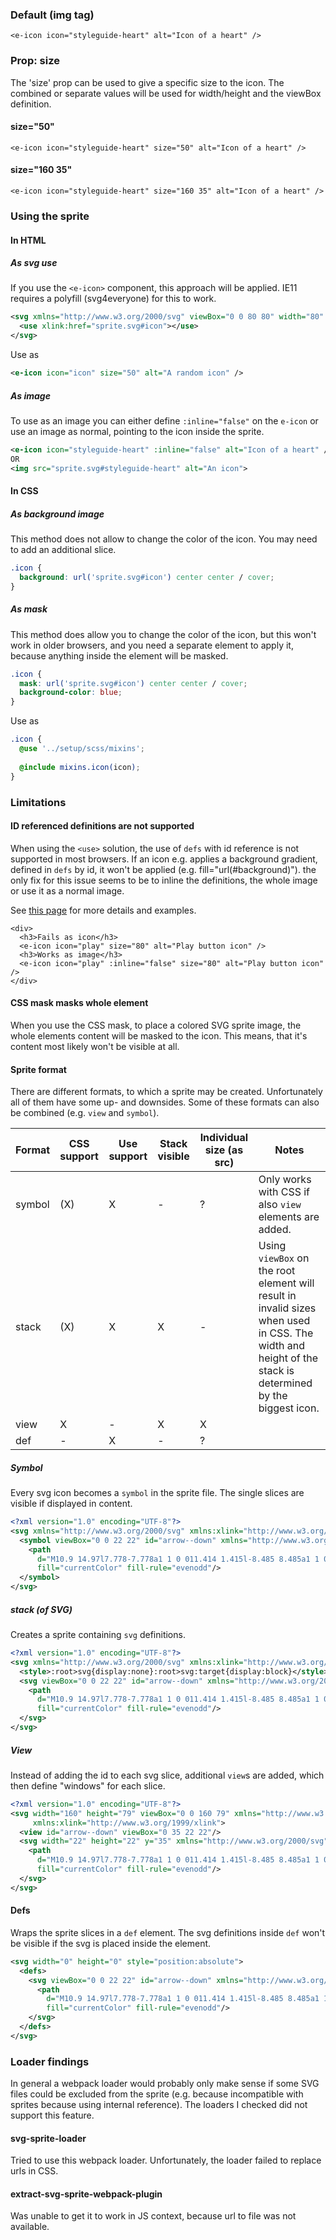 ### Default (img tag)

```vue
<e-icon icon="styleguide-heart" alt="Icon of a heart" />
```

### Prop: size

The 'size' prop can be used to give a specific size to the icon. The combined or separate values will be used for width/height and the viewBox definition.

#### size="50"
```vue
<e-icon icon="styleguide-heart" size="50" alt="Icon of a heart" />
```

#### size="160 35"
```vue
<e-icon icon="styleguide-heart" size="160 35" alt="Icon of a heart" />
```

### Using the sprite

#### In HTML

##### As svg use

If you use the `<e-icon>` component, this approach will be applied. IE11 requires a polyfill (svg4everyone) for this to work.

```svg
<svg xmlns="http://www.w3.org/2000/svg" viewBox="0 0 80 80" width="80" height="80">
  <use xlink:href="sprite.svg#icon"></use>
</svg>
```

Use as

```xml
<e-icon icon="icon" size="50" alt="A random icon" />
```

##### As image

To use as an image you can either define `:inline="false"` on the `e-icon` or use an image as normal, pointing to the icon inside the sprite.

```xml
<e-icon icon="styleguide-heart" :inline="false" alt="Icon of a heart" />
OR
<img src="sprite.svg#styleguide-heart" alt="An icon">
```

#### In CSS

##### As background image

This method does not allow to change the color of the icon. You may need to add an additional slice.

```css
.icon {
  background: url('sprite.svg#icon') center center / cover;
}
```

##### As mask

This method does allow you to change the color of the icon, but this won't work in older browsers, and you need a separate element to apply it, because anything inside the element will be masked.

```css
.icon {
  mask: url('sprite.svg#icon') center center / cover;
  background-color: blue;
}
```

Use as

```scss
.icon {
  @use '../setup/scss/mixins';
  
  @include mixins.icon(icon);
}
```


### Limitations

#### ID referenced definitions are not supported

When using the `<use>` solution, the use of `defs` with id reference is not supported in most browsers. If an icon e.g. applies a background gradient, defined in `defs` by id, it won't be applied (e.g. fill="url(#background)"). the only fix for this issue seems to be to inline the definitions, the whole image or use it as a normal image.

See [this page](https://stackoverflow.com/questions/44235845/svg-use-and-gradients-as-fill) for more details and examples.

```vue
<div>
  <h3>Fails as icon</h3>
  <e-icon icon="play" size="80" alt="Play button icon" />
  <h3>Works as image</h3>
  <e-icon icon="play" :inline="false" size="80" alt="Play button icon" />
</div>
```

#### CSS mask masks whole element

When you use the CSS mask, to place a colored SVG sprite image, the whole elements content will be masked to the icon. This means, that it's content most likely won't be visible at all.

#### Sprite format

There are different formats, to which a sprite may be created. Unfortunately all of them have some up- and downsides. Some of these formats can also be combined (e.g. `view` and `symbol`).

Format | CSS support | Use support | Stack visible | Individual size (as src) | Notes
--- | --- | --- | --- | --- | ---
symbol | (X) | X | - | ? | Only works with CSS if also `view` elements are added.
stack | (X) | X | X | - | Using `viewBox` on the root element will result in invalid sizes when used in CSS. The width and height of the stack is determined by the biggest icon.
view | X | - | X | X |
def | - | X | - | ? | 

##### Symbol

Every svg icon becomes a `symbol` in the sprite file. The single slices are visible if displayed in content.

```svg
<?xml version="1.0" encoding="UTF-8"?>
<svg xmlns="http://www.w3.org/2000/svg" xmlns:xlink="http://www.w3.org/1999/xlink">
  <symbol viewBox="0 0 22 22" id="arrow--down" xmlns="http://www.w3.org/2000/svg">
    <path
      d="M10.9 14.97l7.778-7.778a1 1 0 011.414 1.415l-8.485 8.485a1 1 0 01-1.415 0L1.707 8.607a1 1 0 111.414-1.415l7.778 7.779z"
      fill="currentColor" fill-rule="evenodd"/>
  </symbol>
</svg>
```

##### stack (of SVG)

Creates a sprite containing `svg` definitions.

```svg
<?xml version="1.0" encoding="UTF-8"?>
<svg xmlns="http://www.w3.org/2000/svg" xmlns:xlink="http://www.w3.org/1999/xlink">
  <style>:root>svg{display:none}:root>svg:target{display:block}</style>
  <svg viewBox="0 0 22 22" id="arrow--down" xmlns="http://www.w3.org/2000/svg">
    <path
      d="M10.9 14.97l7.778-7.778a1 1 0 011.414 1.415l-8.485 8.485a1 1 0 01-1.415 0L1.707 8.607a1 1 0 111.414-1.415l7.778 7.779z"
      fill="currentColor" fill-rule="evenodd"/>
  </svg>
</svg>
```

##### View

Instead of adding the id to each svg slice, additional `view`s are added, which then define "windows" for each slice.

```svg
<?xml version="1.0" encoding="UTF-8"?>
<svg width="160" height="79" viewBox="0 0 160 79" xmlns="http://www.w3.org/2000/svg"
     xmlns:xlink="http://www.w3.org/1999/xlink">
  <view id="arrow--down" viewBox="0 35 22 22"/>
  <svg width="22" height="22" y="35" xmlns="http://www.w3.org/2000/svg">
    <path
      d="M10.9 14.97l7.778-7.778a1 1 0 011.414 1.415l-8.485 8.485a1 1 0 01-1.415 0L1.707 8.607a1 1 0 111.414-1.415l7.778 7.779z"
      fill="currentColor" fill-rule="evenodd"/>
  </svg>
</svg>
```

#### Defs

Wraps the sprite slices in a `def` element. The svg definitions inside `def` won't be visible if the svg is placed inside the element.

````svg
<svg width="0" height="0" style="position:absolute">
  <defs>
    <svg viewBox="0 0 22 22" id="arrow--down" xmlns="http://www.w3.org/2000/svg">
      <path
        d="M10.9 14.97l7.778-7.778a1 1 0 011.414 1.415l-8.485 8.485a1 1 0 01-1.415 0L1.707 8.607a1 1 0 111.414-1.415l7.778 7.779z"
        fill="currentColor" fill-rule="evenodd"/>
    </svg>
  </defs>
</svg>
````

### Loader findings

In general a webpack loader would probably only make sense if some SVG files could be excluded from the sprite (e.g. because incompatible with sprites because using internal reference). The loaders I checked did not support this feature.

#### svg-sprite-loader

Tried to use this webpack loader. Unfortunately, the loader failed to replace urls in CSS.

#### extract-svg-sprite-webpack-plugin

Was unable to get it to work in JS context, because url to file was not available.
